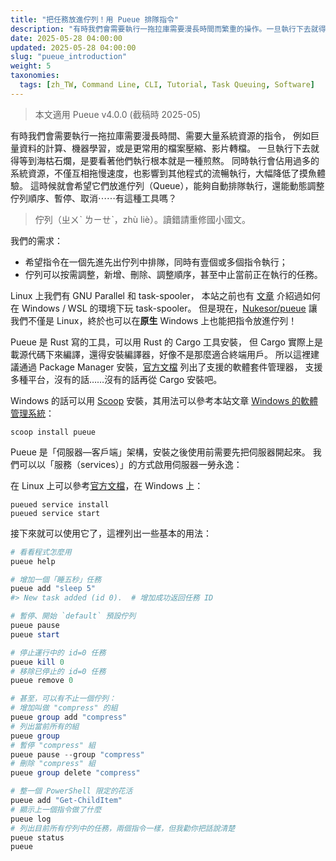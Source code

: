 ```yaml
---
title: "把任務放進佇列！用 Pueue 排隊指令"
description: "有時我們會需要執行一拖拉庫需要漫長時間而繁重的操作。一旦執行下去就得等到海枯石爛。同時執行不僅互相拖慢速度，也影響到其他程式的流暢執行，大幅降低了摸魚體驗。這時候就會希望它們放進佇列，能夠自動排隊執行，還能動態調整佇列順序、暫停、取消⋯⋯有這種工具嗎？"
date: 2025-05-28 04:00:00
updated: 2025-05-28 04:00:00
slug: "pueue_introduction"
weight: 5
taxonomies:
  tags: [zh_TW, Command Line, CLI, Tutorial, Task Queuing, Software]
---
```


> 本文適用 Pueue v4.0.0 (截稿時 2025-05)

有時我們會需要執行一拖拉庫需要漫長時間、需要大量系統資源的指令，
例如巨量資料的計算、機器學習，或是更常用的檔案壓縮、影片轉檔。
一旦執行下去就得等到海枯石爛，是要看著他們執行根本就是一種煎熬。
同時執行會佔用過多的系統資源，不僅互相拖慢速度，也影響到其他程式的流暢執行，大幅降低了摸魚體驗。
這時候就會希望它們放進佇列（Queue），能夠自動排隊執行，還能動態調整佇列順序、暫停、取消⋯⋯有這種工具嗎？

> 佇列（ㄓㄨˋ ㄌㄧㄝˋ，zhù liè）。讀錯請重修國小國文。

我們的需求：

- 希望指令在一個先進先出佇列中排隊，同時有壹個或多個指令執行；
- 佇列可以按需調整，新增、刪除、調整順序，甚至中止當前正在執行的任務。

Linux 上我們有 GNU Parallel 和 task-spooler，
本站之前也有 [文章][WSL_Task_Spooler_Work_With_Batch_Script.md] 介紹過如何在 Windows / WSL 的環境下玩 task-spooler。
但是現在，[Nukesor/pueue][] 讓我們不僅是 Linux，終於也可以在**原生** Windows 上也能把指令放進佇列！

[WSL_Task_Spooler_Work_With_Batch_Script.md]: @/posts/ash_heap_of_history/WSL_Task_Spooler_Work_With_Batch_Script.md
[Nukesor/pueue]: https://github.com/Nukesor/pueue

Pueue 是 Rust 寫的工具，可以用 Rust 的 Cargo 工具安裝，
但 Cargo 實際上是載源代碼下來編譯，還得安裝編譯器，好像不是那麼適合終端用戶。
所以這裡建議通過 Package Manager 安裝，[官方文檔][pueue/readme#installation] 列出了支援的軟體套件管理器，
支援多種平台，沒有的話……沒有的話再從 Cargo 安裝吧。

Windows 的話可以用 [Scoop](https://scoop.sh/) 安裝，其用法可以參考本站文章 [Windows 的軟體管理系統][]：

[Windows 的軟體管理系統]: @/posts/command_line_useages/Windows_Package_Managers.md

```shell
scoop install pueue
```

Pueue 是「伺服器—客戶端」架構，安裝之後使用前需要先把伺服器開起來。
我們可以以「服務（services）」的方式啟用伺服器一勞永逸：

在 Linux 上可以參考[官方文檔][pueue/wiki/Get-started#systemd]，在 Windows 上：

```shell
pueued service install
pueued service start
```

[pueue/readme#installation]: https://github.com/Nukesor/pueue?tab=readme-ov-file#installation
[pueue/wiki/Get-started#systemd]: https://github.com/Nukesor/pueue/wiki/Get-started#systemd

接下來就可以使用它了，這裡列出一些基本的用法：

```powershell
# 看看程式怎麼用
pueue help

# 增加一個「睡五秒」任務
pueue add "sleep 5"
#> New task added (id 0).  # 增加成功返回任務 ID

# 暫停、開始 `default` 預設佇列
pueue pause
pueue start

# 停止運行中的 id=0 任務
pueue kill 0
# 移除已停止的 id=0 任務
pueue remove 0

# 甚至，可以有不止一個佇列：
# 增加叫做 "compress" 的組
pueue group add "compress"
# 列出當前所有的組
pueue group
# 暫停 "compress" 組
pueue pause --group "compress"
# 刪除 "compress" 組
pueue group delete "compress"

# 整一個 PowerShell 限定的花活
pueue add "Get-ChildItem"
# 顯示上一個指令做了什麼
pueue log
# 列出目前所有佇列中的任務，兩個指令一樣，但我勸你把話說清楚
pueue status
pueue
```
